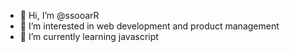 - 👋 Hi, I’m @ssooarR
- 👀 I’m interested in web development and product management
- 🌱 I’m currently learning javascript

<!---
- 📫 How to reach me ...
--->

<!---
ssooarR/ssooarR is a ✨ special ✨ repository because its `README.md` (this file) appears on your GitHub profile.
You can click the Preview link to take a look at your changes.
--->
